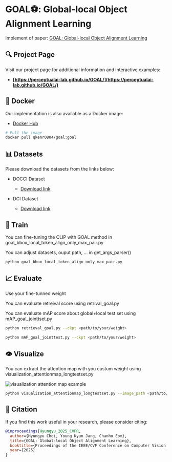 # GOAL⚽: Global-local Object Alignment Learning
Implement of paper: [GOAL: Global-local Object Alignment Learning](https://arxiv.org/abs/2503.17782)

## 🔍 Project Page

Visit our project page for additional information and interactive examples:
* **[https://perceptualai-lab.github.io/GOAL/](https://perceptualai-lab.github.io/GOAL/)**


## 🐳 Docker

Our implementation is also available as a Docker image:
* [Docker Hub](https://hub.docker.com/repository/docker/qkenr0804/goal/general)

```bash
# Pull the image
docker pull qkenr0804/goal:goal
```

## 📊 Datasets

Please download the datasets from the links below:

* DOCCI Dataset
    * [Download link](https://google.github.io/docci/)

* DCI Dataset
    * [Download link](https://github.com/facebookresearch/DCI)

## 🚀 Train

You can fine-tuning the CLIP with GOAL method in goal_bbox_local_token_align_only_max_pair.py

You can adjust datasets, ouput path, ... in get_args_parser()

```bash
python goal_bbox_local_token_align_only_max_pair.py
```

## 📈 Evaluate

Use your fine-tunned weight

You can evaluate retreival score using retrival_goal.py

You can evaluate mAP score about global+local test set using mAP_goal_jointtset.py

```bash
python retrieval_goal.py --ckpt <path/to/your/weight>
```


```bash
python mAP_goal_jointtest.py --ckpt <path/to/your/weight>
```

## 👁️ Visualize

You can extract the attention map with you custum weight using visualization_attentionmap_longtestset.py

![visualization attention map example](./images/image5.PNG)

```bash
python visualization_attentionmap_longtestset.py --image_path <path/to/your/image> --output_path <path/to/your/output> --model L --ckpt <path/to/your/weight>
```

## 📝 Citation

If you find this work useful in your research, please consider citing:

```bibtex
@inproceedings{Hyungyu_2025_CVPR,
  author={Hyungyu Choi, Young Kyun Jang, Chanho Eom},
  title={GOAL: Global-local Object Alignment Learning},
  booktitle={Proceedings of the IEEE/CVF Conference on Computer Vision and Pattern Recognition (CVPR)},
  year={2025}
}

